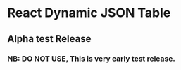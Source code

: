 # React Dynamic JSON Table

## Alpha test Release
### NB: DO NOT USE, This is very early test release.